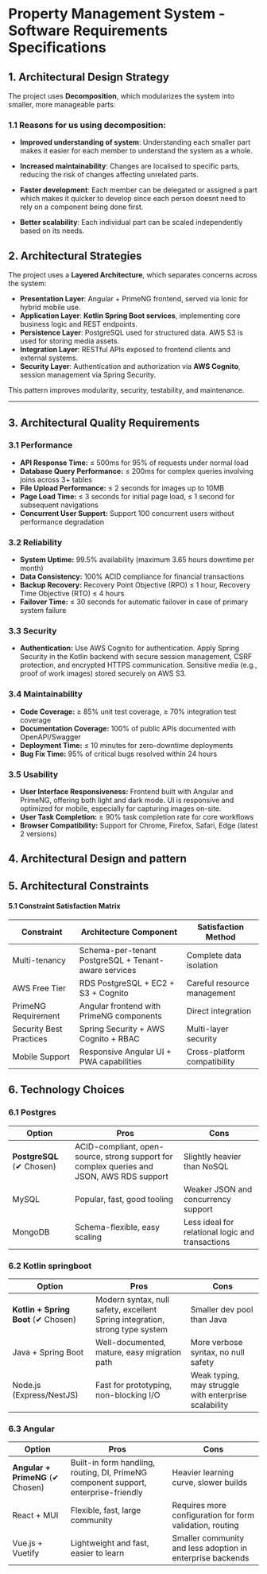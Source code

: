 # Property Management System - Software Requirements Specifications

## 1. Architectural Design Strategy

The project uses **Decomposition**, which modularizes the system into smaller, more manageable parts:

### 1.1 Reasons for us using decomposition:
- **Improved understanding of system**: Understanding each smaller part makes it easier for each member to understand the system as a whole.
- **Increased maintainability**: Changes are localised to specific parts, reducing the risk of changes affecting unrelated parts.

- **Faster development**: Each member can be delegated or assigned a part which makes it quicker to develop since each person doesnt need to rely on a component being done first.

- **Better scalability**: Each individual part can be scaled independently based on its needs.

## 2. Architectural Strategies

The project uses a **Layered Architecture**, which separates concerns across the system:

- **Presentation Layer**: Angular + PrimeNG frontend, served via Ionic for hybrid mobile use.
- **Application Layer**: **Kotlin Spring Boot services**, implementing core business logic and REST endpoints.
- **Persistence Layer**: PostgreSQL used for structured data. AWS S3 is used for storing media assets.
- **Integration Layer**: RESTful APIs exposed to frontend clients and external systems.
- **Security Layer**: Authentication and authorization via **AWS Cognito**, session management via Spring Security.

This pattern improves modularity, security, testability, and maintenance.

---

## 3. Architectural Quality Requirements

### 3.1 Performance
- **API Response Time:** ≤ 500ms for 95% of requests under normal load
- **Database Query Performance:** ≤ 200ms for complex queries involving joins across 3+ tables
- **File Upload Performance:** ≤ 2 seconds for images up to 10MB
- **Page Load Time:** ≤ 3 seconds for initial page load, ≤ 1 second for subsequent navigations
- **Concurrent User Support:** Support 100 concurrent users without performance degradation
### 3.2 Reliability
- **System Uptime:** 99.5% availability (maximum 3.65 hours downtime per month)
- **Data Consistency:** 100% ACID compliance for financial transactions
- **Backup Recovery:** Recovery Point Objective (RPO) ≤ 1 hour, Recovery Time Objective (RTO) ≤ 4 hours
- **Failover Time:** ≤ 30 seconds for automatic failover in case of primary system failure
### 3.3 Security
- **Authentication:** Use AWS Cognito for authentication. Apply Spring Security in the Kotlin backend with secure session management, CSRF protection, and encrypted HTTPS communication. Sensitive media (e.g., proof of work images) stored securely on AWS S3.

### 3.4 Maintainability
- **Code Coverage:** ≥ 85% unit test coverage, ≥ 70% integration test coverage
- **Documentation Coverage:** 100% of public APIs documented with OpenAPI/Swagger
- **Deployment Time:** ≤ 10 minutes for zero-downtime deployments
- **Bug Fix Time:** 95% of critical bugs resolved within 24 hours
### 3.5 Usability
- **User Interface Responsiveness:** Frontend built with Angular and PrimeNG, offering both light and dark mode. UI is responsive and optimized for mobile, especially for capturing images on-site.
- **User Task Completion:** ≥ 90% task completion rate for core workflows
- **Browser Compatibility:** Support for Chrome, Firefox, Safari, Edge (latest 2 versions)
## 4. Architectural Design and pattern

## 5. Architectural Constraints
#### 5.1 Constraint Satisfaction Matrix

| Constraint | Architecture Component | Satisfaction Method |
|------------|----------------------|---------------------|
| Multi-tenancy | Schema-per-tenant PostgreSQL + Tenant-aware services | Complete data isolation |
| AWS Free Tier | RDS PostgreSQL + EC2 + S3 + Cognito | Careful resource management |
| PrimeNG Requirement | Angular frontend with PrimeNG components | Direct integration |
| Security Best Practices | Spring Security + AWS Cognito + RBAC | Multi-layer security |
| Mobile Support | Responsive Angular UI + PWA capabilities | Cross-platform compatibility |
## 6. Technology Choices

### 6.1 Postgres

| Option                    | Pros                                                                                      | Cons                                             |
| ------------------------- | ----------------------------------------------------------------------------------------- | ------------------------------------------------ |
| **PostgreSQL** (✔ Chosen) | ACID-compliant, open-source, strong support for complex queries and JSON, AWS RDS support | Slightly heavier than NoSQL                      |
| MySQL                     | Popular, fast, good tooling                                                               | Weaker JSON and concurrency support              |
| MongoDB                   | Schema-flexible, easy scaling                                                             | Less ideal for relational logic and transactions |


### 6.2 Kotlin springboot 
| Option                              | Pros                                                                         | Cons                                                  |
| ----------------------------------- | ---------------------------------------------------------------------------- | ----------------------------------------------------- |
| **Kotlin + Spring Boot** (✔ Chosen) | Modern syntax, null safety, excellent Spring integration, strong type system | Smaller dev pool than Java                            |
| Java + Spring Boot                  | Well-documented, mature, easy migration path                                 | More verbose syntax, no null safety                   |
| Node.js (Express/NestJS)            | Fast for prototyping, non-blocking I/O                                       | Weak typing, may struggle with enterprise scalability |

### 6.3 Angular
| Option                           | Pros                                                                                | Cons                                                       |
| -------------------------------- | ----------------------------------------------------------------------------------- | ---------------------------------------------------------- |
| **Angular + PrimeNG** (✔ Chosen) | Built-in form handling, routing, DI, PrimeNG component support, enterprise-friendly | Heavier learning curve, slower builds                      |
| React + MUI                      | Flexible, fast, large community                                                     | Requires more configuration for form validation, routing   |
| Vue.js + Vuetify                 | Lightweight and fast, easier to learn                                               | Smaller community and less adoption in enterprise backends |
